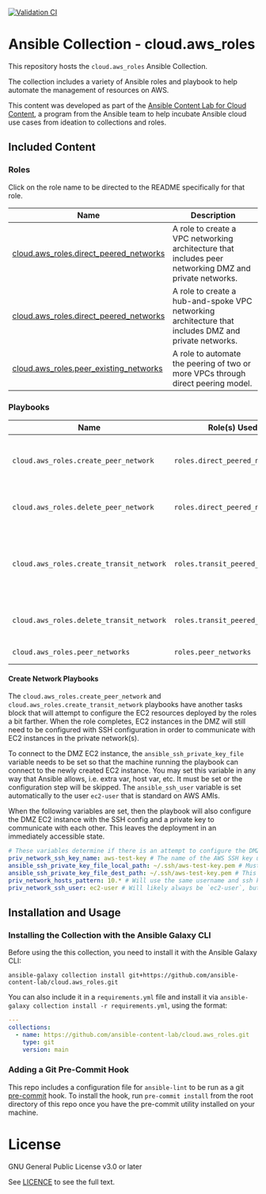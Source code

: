 [![Validation CI](https://github.com/ansible-content-lab/cloud.aws_roles/actions/workflows/validate.yml/badge.svg)](https://github.com/ansible-content-lab/cloud.aws_roles/actions/workflows/validate.yml)

# Ansible Collection - cloud.aws_roles

This repository hosts the `cloud.aws_roles` Ansible Collection.

The collection includes a variety of Ansible roles and playbook to help automate the management of resources on AWS.

This content was developed as part of the [Ansible Content Lab for Cloud Content](https://ansible-content-lab.github.io/), a program from the Ansible team to help incubate Ansible cloud use cases from ideation to collections and roles.

## Included Content

<!--start collection content-->
### Roles

Click on the role name to be directed to the README specifically for that role.

| Name                                                                                                                                               | Description                                                                                            |
|----------------------------------------------------------------------------------------------------------------------------------------------------|--------------------------------------------------------------------------------------------------------|
| [cloud.aws_roles.direct_peered_networks](https://github.com/ansible-content-lab/cloud.aws_roles/blob/main/roles/direct_peered_networks/README.md)  | A role to create a VPC networking architecture that includes peer networking DMZ and private networks. |
| [cloud.aws_roles.direct_peered_networks](https://github.com/ansible-content-lab/cloud.aws_roles/blob/main/roles/transit_peered_networks/README.md) | A role to create a hub-and-spoke VPC networking architecture that includes DMZ and private networks.   |
| [cloud.aws_roles.peer_existing_networks](https://github.com/ansible-content-lab/cloud.aws_roles/blob/main/roles/peer_existing_networks/README.md)  | A role to automate the peering of two or more VPCs through direct peering model.                       |

### Playbooks

| Name                                     | Role(s) Used                    | Description                                                                                                                 |
|------------------------------------------|---------------------------------|-----------------------------------------------------------------------------------------------------------------------------|
| `cloud.aws_roles.create_peer_network`    | `roles.direct_peered_networks`  | A playbook to create a multi-VPC peer network configuration with DMZ and private networks.                                  |
| `cloud.aws_roles.delete_peer_network`    | `roles.direct_peered_networks`  | Deletes AWS resources created in the `create_peer_network` playbook.                                                        |
| `cloud.aws_roles.create_transit_network` | `roles.transit_peered_networks` | A playbook to create a multi-VPC hub-and-spoke network configuration using a transit gateway with DMZ and private networks. |
| `cloud.aws_roles.delete_transit_network` | `roles.transit_peered_networks` | Deletes AWS resources created in the `create_transit_network` playbook.                                                     |
| `cloud.aws_roles.peer_networks`          | `roles.peer_networks`           | Peer two or more VPCs with VPC peering.                                                                                     |
<!--end collection content-->

#### Create Network Playbooks

The `cloud.aws_roles.create_peer_network` and `cloud.aws_roles.create_transit_network` playbooks have another tasks block that will attempt to configure the EC2 resources deployed by the roles a bit farther.  When the role completes, EC2 instances in the DMZ will still need to be configured with SSH configuration in order to communicate with EC2 instances in the private network(s).

To connect to the DMZ EC2 instance, the `ansible_ssh_private_key_file` variable needs to be set so that the machine running the playbook can connect to the newly created EC2 instance.  You may set this variable in any way that Ansible allows, i.e. extra var, host var, etc.  It must be set or the configuration step will be skipped.  The `ansible_ssh_user` variable is set automatically to the user `ec2-user` that is standard on AWS AMIs.

When the following variables are set, then the playbook will also configure the DMZ EC2 instance with the SSH config and a private key to communicate with each other.  This leaves the deployment in an immediately accessible state.

```yaml
# These variables determine if there is an attempt to configure the DMZ VM to connect to other VMs.
priv_network_ssh_key_name: aws-test-key # The name of the AWS SSH key used to configure EC2 instances on the private network
ansible_ssh_private_key_file_local_path: ~/.ssh/aws-test-key.pem # Must exist locally or be mapped in an EE
ansible_ssh_private_key_file_dest_path: ~/.ssh/aws-test-key.pem # This will be the destination for the private key
priv_network_hosts_pattern: 10.* # Will use the same username and ssh key for any host on the 10.* network
priv_network_ssh_user: ec2-user # Will likely always be `ec2-user`, but set here as an option
```

## Installation and Usage

### Installing the Collection with the Ansible Galaxy CLI

Before using the this collection, you need to install it with the Ansible Galaxy CLI:

`ansible-galaxy collection install git+https://github.com/ansible-content-lab/cloud.aws_roles.git`

You can also include it in a `requirements.yml` file and install it via `ansible-galaxy collection install -r requirements.yml`, using the format:

```yaml
---
collections:
  - name: https://github.com/ansible-content-lab/cloud.aws_roles.git
    type: git
    version: main
```

### Adding a Git Pre-Commit Hook

This repo includes a configuration file for `ansible-lint` to be run as a git [pre-commit](https://pre-commit.com/) hook. To install the hook, run `pre-commit install` from the root directory of this repo once you have the pre-commit utility installed on your machine.

# License
GNU General Public License v3.0 or later

See [LICENCE](https://github.com/ansible-content-lab/cloud.aws_roles/blob/main/LICENSE) to see the full text.